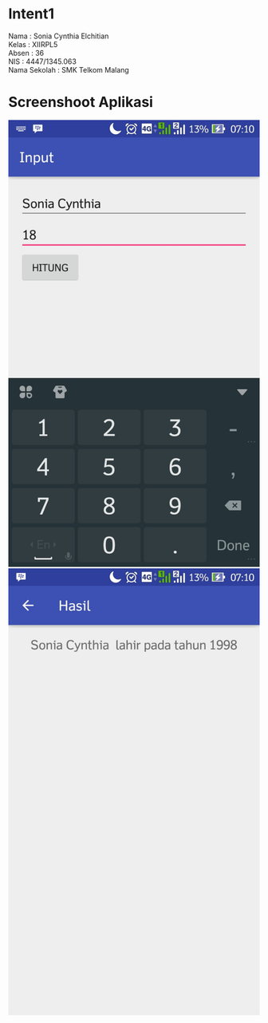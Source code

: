 # Intent1

Nama : Sonia Cynthia Elchitian  <br>
Kelas : XIIRPL5 <br>
Absen : 36 <br>
NIS : 4447/1345.063 <br> 
Nama Sekolah : SMK Telkom Malang <br>

# Screenshoot Aplikasi
![Screenshot_2016-10-07-07-10-16](https://github.com/Soniacyn/Intent1/blob/master/Screenshot_2016-10-07-07-10-16.jpg)
![Screenshot_2016-10-07-07-10-22](https://github.com/Soniacyn/Intent1/blob/master/Screenshot_2016-10-07-07-10-22.jpg)
